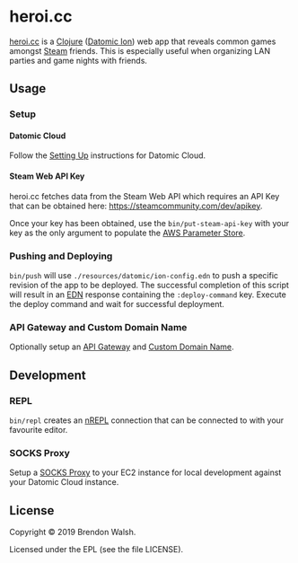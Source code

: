 # heroi.cc

[heroi.cc](https://heroi.cc) is a [Clojure](https://clojure.org)
([Datomic Ion](https://docs.datomic.com/cloud/ions/ions.html)) web app
that reveals common games amongst
[Steam](https://store.steampowered.com) friends. This is especially
useful when organizing LAN parties and game nights with friends.

## Usage

### Setup

#### Datomic Cloud

Follow the [Setting
Up](https://docs.datomic.com/cloud/setting-up.html) instructions for
Datomic Cloud.

#### Steam Web API Key

heroi.cc fetches data from the Steam Web API which requires an API Key
that can be obtained here: https://steamcommunity.com/dev/apikey.

Once your key has been obtained, use the `bin/put-steam-api-key` with
your key as the only argument to populate the [AWS Parameter
Store](https://docs.aws.amazon.com/systems-manager/latest/userguide/systems-manager-paramstore.html).

### Pushing and Deploying

`bin/push` will use `./resources/datomic/ion-config.edn` to push a
specific revision of the app to be deployed. The successful completion
of this script will result in an
[EDN](https://github.com/edn-format/edn) response containing the
`:deploy-command` key. Execute the deploy command and wait for
successful deployment.

### API Gateway and Custom Domain Name

Optionally setup an [API
Gateway](https://docs.datomic.com/cloud/ions/ions-tutorial.html#sec-5-2)
and [Custom Domain
Name](https://docs.aws.amazon.com/apigateway/latest/developerguide/how-to-custom-domains.html).

## Development

### REPL

`bin/repl` creates an [nREPL](https://nrepl.org/nrepl/index.html)
connection that can be connected to with your favourite editor.

### SOCKS Proxy

Setup a [SOCKS
Proxy](https://docs.datomic.com/cloud/getting-started/connecting.html#socks-proxy)
to your EC2 instance for local development against your Datomic Cloud
instance.

## License

Copyright © 2019 Brendon Walsh.

Licensed under the EPL (see the file LICENSE).
